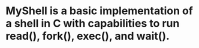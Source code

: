 # MyShell is a basic implementation of a shell in C with capabilities to run read(), fork(), exec(), and wait().